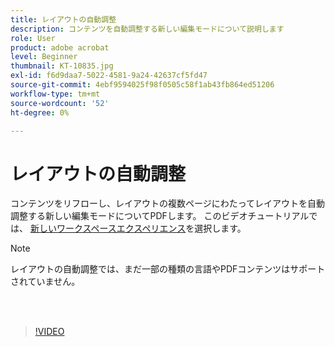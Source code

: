 ```yaml
---
title: レイアウトの自動調整
description: コンテンツを自動調整する新しい編集モードについて説明します
role: User
product: adobe acrobat
level: Beginner
thumbnail: KT-10835.jpg
exl-id: f6d9daa7-5022-4581-9a24-42637cf5fd47
source-git-commit: 4ebf9594025f98f0505c58f1ab43fb864ed51206
workflow-type: tm+mt
source-wordcount: '52'
ht-degree: 0%

---
```


# レイアウトの自動調整

コンテンツをリフローし、レイアウトの複数ページにわたってレイアウトを自動調整する新しい編集モードについてPDFします。 このビデオチュートリアルでは、 [新しいワークスペースエクスペリエンス](new-workspace.md)を選択します。

>[!NOTE]
>
>レイアウトの自動調整では、まだ一部の種類の言語やPDFコンテンツはサポートされていません。

<br> 

>[!VIDEO](https://video.tv.adobe.com/v/346975?quality=12&learn=on&hidetitle=true)
